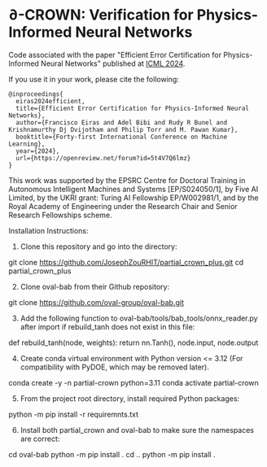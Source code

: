 # $\partial$-CROWN: Verification for Physics-Informed Neural Networks

Code associated with the paper "Efficient Error Certification for Physics-Informed Neural Networks" published at [ICML 2024](https://icml.cc/Conferences/2024).

If you use it in your work, please cite the following:
```
@inproceedings{
  eiras2024efficient,
  title={Efficient Error Certification for Physics-Informed Neural Networks},
  author={Francisco Eiras and Adel Bibi and Rudy R Bunel and Krishnamurthy Dj Dvijotham and Philip Torr and M. Pawan Kumar},
  booktitle={Forty-first International Conference on Machine Learning},
  year={2024},
  url={https://openreview.net/forum?id=5t4V7Q6lmz}
}
```

This work was supported by the EPSRC Centre for Doctoral Training in Autonomous Intelligent Machines and Systems [EP/S024050/1], by Five AI Limited, by the UKRI grant: Turing AI Fellowship EP/W002981/1, and by the Royal Academy of Engineering under the Research Chair and Senior Research Fellowships scheme.


Installation Instructions:
1. Clone this repository and go into the directory: 

git clone https://github.com/JosephZouRHIT/partial_crown_plus.git
cd partial_crown_plus                                                     

2. Clone oval-bab from their Github repository:

git clone https://github.com/oval-group/oval-bab.git 

3. Add the following function to oval-bab/tools/bab_tools/onnx_reader.py after import if rebuild_tanh does not exist in this file:

def rebuild_tanh(node, weights):
    return nn.Tanh(), node.input, node.output

4. Create conda virtual environment with Python version <= 3.12 (For compatibility with PyDOE, which may be removed later).

conda create -y -n partial-crown python=3.11
conda activate partial-crown

5. From the project root directory, install required Python packages: 

python -m pip install -r requiremnts.txt

6. Install both partial_crown and oval-bab to make sure the namespaces are correct:

cd oval-bab
python -m pip install .
cd ..
python -m pip install .
